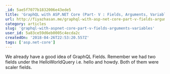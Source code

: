```yaml
---
_id: 5ae5f7077b1832006e43ede5
title: 'GraphQL with ASP.NET Core (Part- V : Fields, Arguments, Variables)'
url: http://fiyazhasan.me/graphql-with-asp-net-core-part-v-fields-arguments-variables/
category: articles
slug: 'graphql-with-aspnet-core-part-v-fields-arguments-variables'
user_id: 5a83ce59d6eb0005c4ecda2c
createdOn: '2018-04-26T22:53:20.557Z'
tags: ['asp.net-core']
---
```


We already have a good idea of GraphQL Fields. Remember we had two fields under the HelloWorldQuery i.e. hello and howdy. Both of them were scaler fields. 
